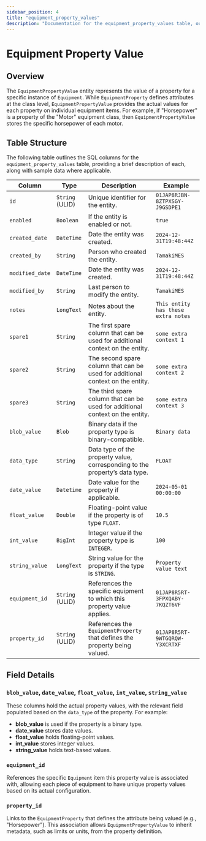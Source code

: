 ```yaml
---
sidebar_position: 4
title: "equipment_property_values"
description: "Documentation for the equipment_property_values table, outlining its columns and structure."
---
```


# Equipment Property Value

## Overview

The `EquipmentPropertyValue` entity represents the value of a property for a specific instance of `Equipment`. While
`EquipmentProperty` defines attributes at the class level, `EquipmentPropertyValue` provides the actual values for each
property on individual equipment items. For example, if "Horsepower" is a property of the "Motor" equipment class, then
`EquipmentPropertyValue` stores the specific horsepower of each motor.

## Table Structure

The following table outlines the SQL columns for the `equipment_property_values` table, providing a brief description of
each, along with sample data where applicable.

| Column         | Type            | Description                                                                          | Example                        |
|----------------|-----------------|--------------------------------------------------------------------------------------|--------------------------------|
| `id`           | `String` (ULID) | Unique identifier for the entity.                                                    | `01JAP8RJBN-8ZTPXSGY-J9GSDPE1` |
| `enabled`      | `Boolean`       | If the entity is enabled or not.                                                     | `true`                         |
| `created_date` | `DateTime`      | Date the entity was created.                                                         | `2024-12-31T19:48:44Z`         |
| `created_by`   | `String`        | Person who created the entity.                                                       | `TamakiMES`                    |
| `modified_date`| `DateTime`      | Date the entity was created.                                                         | `2024-12-31T19:48:44Z`         |
| `modified_by`  | `String`        | Last person to modify the entity.                                                    | `TamakiMES`                    |
| `notes`        | `LongText`      | Notes about the entity.                                                              | `This entity has these extra notes`  |
| `spare1`       | `String`        | The first spare column that can be used for additional context on the entity.        | `some extra context 1`         |
| `spare2`       | `String`        | The second spare column that can be used for additional context on the entity.       | `some extra context 2`         |
| `spare3`       | `String`        | The third spare column that can be used for additional context on the entity.        | `some extra context 3`         |
| `blob_value`   | `Blob`          | Binary data if the property type is binary-compatible.                               | `Binary data`                  |
| `data_type`    | `String`        | Data type of the property value, corresponding to the property’s data type.          | `FLOAT`                        |
| `date_value`   | `Datetime`      | Date value for the property if applicable.                                           | `2024-05-01 00:00:00`          |
| `float_value`  | `Double`        | Floating-point value if the property is of type `FLOAT`.                             | `10.5`                         |
| `int_value`    | `BigInt`        | Integer value if the property type is `INTEGER`.                                     | `100`                          |
| `string_value` | `LongText`      | String value for the property if the type is `STRING`.                               | `Property value text`          |
| `equipment_id` | `String` (ULID) | References the specific equipment to which this property value applies.              | `01JAP8R5RT-3FPXQABY-7KQZT6VF` |
| `property_id`  | `String` (ULID) | References the `EquipmentProperty` that defines the property being valued.           | `01JAP8R5RT-9WTGQRQW-Y3XCRTXF` |
          
## Field Details

### `blob_value`, `date_value`, `float_value`, `int_value`, `string_value`

These columns hold the actual property values, with the relevant field populated based on the `data_type` of the
property. For example:

- **blob_value** is used if the property is a binary type.
- **date_value** stores date values.
- **float_value** holds floating-point values.
- **int_value** stores integer values.
- **string_value** holds text-based values.

### `equipment_id`

References the specific `Equipment` item this property value is associated with, allowing each piece of equipment to
have unique property values based on its actual configuration.

### `property_id`

Links to the `EquipmentProperty` that defines the attribute being valued (e.g., "Horsepower"). This association allows
`EquipmentPropertyValue` to inherit metadata, such as limits or units, from the property definition.